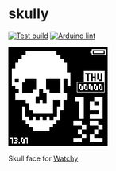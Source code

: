 # skully
[![Test build](https://github.com/charlesrocket/skully/actions/workflows/test-build.yml/badge.svg?branch=master&event=push)](https://github.com/charlesrocket/skully/actions/workflows/test-build.yml)
[![Arduino lint](https://github.com/charlesrocket/skully/actions/workflows/arduino-lint.yml/badge.svg?branch=master&event=push)](https://github.com/charlesrocket/skully/actions/workflows/arduino-lint.yml)

![watchy](doc/screenshot.gif)

Skull face for [Watchy](https://github.com/sqfmi/Watchy)

